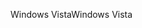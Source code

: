 <span data-ttu-id="18106-101">Windows Vista</span><span class="sxs-lookup"><span data-stu-id="18106-101">Windows Vista</span></span>